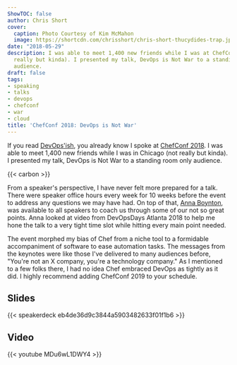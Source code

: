 ```yaml
---
ShowTOC: false
author: Chris Short
cover:
  caption: Photo Courtesy of Kim McMahon
  image: https://shortcdn.com/chrisshort/chris-short-thucydides-trap.jpg
date: "2018-05-29"
description: I was able to meet 1,400 new friends while I was at ChefConf 2018 (not
  really but kinda). I presented my talk, DevOps is Not War to a standing room only
  audience.
draft: false
tags:
- speaking
- talks
- devops
- chefconf
- war
- cloud
title: 'ChefConf 2018: DevOps is Not War'
---
```


If you read [DevOps'ish](https://devopsish.com/077/), you already know I spoke at [ChefConf 2018](https://chefconf.chef.io/). I was able to meet 1,400 new friends while I was in Chicago (not really but kinda). I presented my talk, DevOps is Not War to a standing room only audience.

{{< carbon >}}

From a speaker's perspective, I have never felt more prepared for a talk. There were speaker office hours every week for 10 weeks before the event to address any questions we may have had. On top of that, [Anna Boynton](http://messageglue.com/), was available to all speakers to coach us through some of our not so great points. Anna looked at video from DevOpsDays Atlanta 2018 to help me hone the talk to a very tight time slot while hitting every main point needed.

The event morphed my bias of Chef from a niche tool to a formidable accompaniment of software to ease automation tasks. The messages from the keynotes were like those I've delivered to many audiences before, "You're not an X company, you're a technology company." As I mentioned to a few folks there, I had no idea Chef embraced DevOps as tightly as it did. I highly recommend adding ChefConf 2019 to your schedule.

## Slides

{{< speakerdeck eb4de36d9c3844a5903482633f01f1b6 >}}

## Video

{{< youtube MDu6wL1DWY4 >}}

